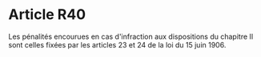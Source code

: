 # Article R40

Les pénalités encourues en cas d'infraction aux dispositions du chapitre II sont celles fixées par les articles 23 et 24 de la loi du 15 juin 1906.